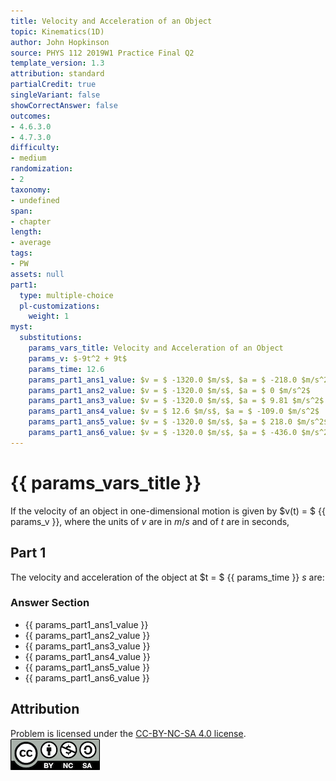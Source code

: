 ```yaml
---
title: Velocity and Acceleration of an Object
topic: Kinematics(1D)
author: John Hopkinson
source: PHYS 112 2019W1 Practice Final Q2
template_version: 1.3
attribution: standard
partialCredit: true
singleVariant: false
showCorrectAnswer: false
outcomes:
- 4.6.3.0
- 4.7.3.0
difficulty:
- medium
randomization:
- 2
taxonomy:
- undefined
span:
- chapter
length:
- average
tags:
- PW
assets: null
part1:
  type: multiple-choice
  pl-customizations:
    weight: 1
myst:
  substitutions:
    params_vars_title: Velocity and Acceleration of an Object
    params_v: $-9t^2 + 9t$
    params_time: 12.6
    params_part1_ans1_value: $v = $ -1320.0 $m/s$, $a = $ -218.0 $m/s^2$
    params_part1_ans2_value: $v = $ -1320.0 $m/s$, $a = $ 0 $m/s^2$
    params_part1_ans3_value: $v = $ -1320.0 $m/s$, $a = $ 9.81 $m/s^2$
    params_part1_ans4_value: $v = $ 12.6 $m/s$, $a = $ -109.0 $m/s^2$
    params_part1_ans5_value: $v = $ -1320.0 $m/s$, $a = $ 218.0 $m/s^2$
    params_part1_ans6_value: $v = $ -1320.0 $m/s$, $a = $ -436.0 $m/s^2$
---
```

# {{ params_vars_title }}
If the velocity of an object in one-dimensional motion is given by $v(t) = $ {{ params_v }}, where the units of $v$ are in $m/s$ and of $t$ are in seconds,

## Part 1

The velocity and acceleration of the object at $t = $ {{ params_time }} $s$ are:

### Answer Section

- {{ params_part1_ans1_value }}
- {{ params_part1_ans2_value }}
- {{ params_part1_ans3_value }}
- {{ params_part1_ans4_value }}
- {{ params_part1_ans5_value }}
- {{ params_part1_ans6_value }}

## Attribution

Problem is licensed under the [CC-BY-NC-SA 4.0 license](https://creativecommons.org/licenses/by-nc-sa/4.0/).<br> ![The Creative Commons 4.0 license requiring attribution-BY, non-commercial-NC, and share-alike-SA license.](https://raw.githubusercontent.com/firasm/bits/master/by-nc-sa.png)